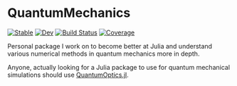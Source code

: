 # QuantumMechanics

[![Stable](https://img.shields.io/badge/docs-stable-blue.svg)](https://DanielHolleufer.github.io/QuantumMechanics.jl/stable/)
[![Dev](https://img.shields.io/badge/docs-dev-blue.svg)](https://DanielHolleufer.github.io/QuantumMechanics.jl/dev/)
[![Build Status](https://github.com/DanielHolleufer/QuantumMechanics.jl/actions/workflows/CI.yml/badge.svg?branch=master)](https://github.com/DanielHolleufer/QuantumMechanics.jl/actions/workflows/CI.yml?query=branch%3Amaster)
[![Coverage](https://codecov.io/gh/DanielHolleufer/QuantumMechanics.jl/branch/master/graph/badge.svg)](https://codecov.io/gh/DanielHolleufer/QuantumMechanics.jl)

Personal package I work on to become better at Julia and understand various numerical methods in quantum mechanics more in depth.

Anyone, actually looking for a Julia package to use for quantum mechanical simulations should use [QuantumOptics.jl](https://github.com/qojulia/QuantumOptics.jl).
